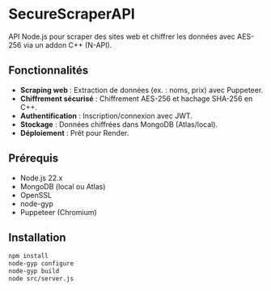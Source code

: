 # SecureScraperAPI
API Node.js pour scraper des sites web et chiffrer les données avec AES-256 via un addon C++ (N-API).

## Fonctionnalités
- **Scraping web** : Extraction de données (ex. : noms, prix) avec Puppeteer.
- **Chiffrement sécurisé** : Chiffrement AES-256 et hachage SHA-256 en C++.
- **Authentification** : Inscription/connexion avec JWT.
- **Stockage** : Données chiffrées dans MongoDB (Atlas/local).
- **Déploiement** : Prêt pour Render.

## Prérequis
- Node.js 22.x
- MongoDB (local ou Atlas)
- OpenSSL
- node-gyp
- Puppeteer (Chromium)

## Installation
```bash
npm install
node-gyp configure
node-gyp build
node src/server.js
